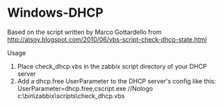 Windows-DHCP
======
Based on the script written by Marco Gottardello from http://atsoy.blogspot.com/2010/06/vbs-script-check-dhcp-state.html

Usage

1. Place check_dhcp.vbs in the zabbix script directory of your DHCP server
2. Add a dhcp.free UserParameter to the DHCP server's config like this: UserParameter=dhcp.free,cscript.exe //Nologo c:\bin\zabbix\scripts\check_dhcp.vbs
